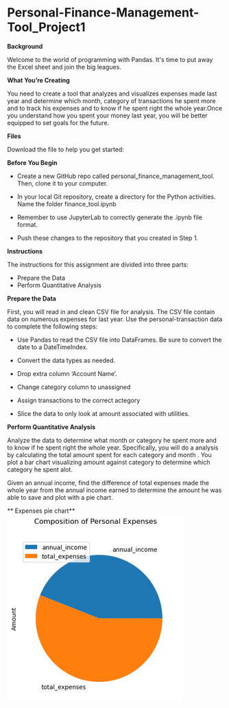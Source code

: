 # Personal-Finance-Management-Tool_Project1
**Background**

 Welcome to the world of programming with Pandas. It's time to put away the Excel sheet and join the big leagues.

**What You’re Creating**

You need to create a tool  that analyzes and visualizes expenses made last year and determine which month, category of transactions he spent more and to track his expenses and to know if he spent right the whole year.Once you understand how you spent your money last year, you will be better equipped to set goals for the future.

**Files**

Download the file to help you get started:



**Before You Begin**

* Create a new GitHub repo called personal_finance_management_tool. Then, clone it to your computer.
  
* In your local Git repository, create a directory for the Python activities. Name the folder finance_tool.ipynb
  
* Remember to use JupyterLab to correctly generate the .ipynb file format. 
  
* Push these changes to the repository that you created in Step 1.

**Instructions**

The instructions for this assignment are divided into three parts:

* Prepare the Data
* Perform Quantitative Analysis

**Prepare the Data**

First, you will read in and clean CSV file for analysis. The CSV file contain data on numerous expenses for last year. Use the personal-transaction data to complete the following steps:

- Use Pandas to read the CSV file into DataFrames. Be sure to convert the date to a DateTimeIndex.
  
- Convert the data types as needed.
- Drop extra column ‘Account Name’.
- Change category column to unassigned
- Assign transactions to the correct actegory 
- Slice the data to only look at amount associated with utilities.

**Perform Quantitative Analysis**

Analyze the data to determine what month or category he spent more and to know if he spent right the whole year. Specifically, you will do a analysis by calculating the total amount spent for each category and month . You plot a bar chart visualizing amount against category to determine which category he spent alot.

Given an annual income, find the difference of total expenses made the whole year from the annual income earned to determine the amount he was able to save and plot with a pie chart.

** Expenses pie chart**
![](https://github.com/Akosah304/Personal_Finance_Management_Tool_Project-1/blob/main/Image/pie%20chart.png)
